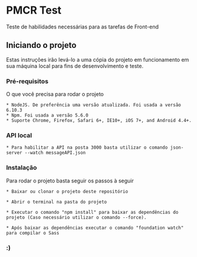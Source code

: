 # PMCR Test

Teste de habilidades necessárias para as tarefas de Front-end

## Iniciando o projeto

Estas instruções irão levá-lo a uma cópia do projeto em funcionamento em sua máquina local para fins de desenvolvimento e teste.

### Pré-requisitos

O que você precisa para rodar o projeto

```
* NodeJS. De preferência uma versão atualizada. Foi usada a versão 6.10.3
* Npm. Foi usada a versão 5.6.0
* Suporte Chrome, Firefox, Safari 6+, IE10+, iOS 7+, and Android 4.4+.

```

### API local

```
* Para habilitar a API na posta 3000 basta utilizar o comando json-server --watch messageAPI.json

```

### Instalação

Para rodar o projeto basta seguir os passos à seguir

```
* Baixar ou clonar o projeto deste repositório

* Abrir o terminal na pasta do projeto

* Executar o comando "npm install" para baixar as dependências do projeto (Caso necessário utilizar o comando --force). 

* Após baixar as dependências executar o comando "foundation watch" para compilar o Sass

```



### :)